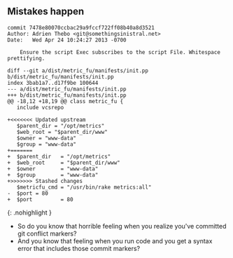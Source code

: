 Mistakes happen
---------------

~~~
commit 7478e80070ccbac29a9fccf722ff08b40a8d3521
Author: Adrien Thebo <git@somethingsinistral.net>
Date:   Wed Apr 24 10:24:27 2013 -0700

    Ensure the script Exec subscribes to the script File. Whitespace prettifying.

diff --git a/dist/metric_fu/manifests/init.pp b/dist/metric_fu/manifests/init.pp
index 3bab1a7..d17f9be 100644
--- a/dist/metric_fu/manifests/init.pp
+++ b/dist/metric_fu/manifests/init.pp
@@ -18,12 +18,19 @@ class metric_fu {
   include vcsrepo

+<<<<<<< Updated upstream
   $parent_dir = "/opt/metrics"
   $web_root = "$parent_dir/www"
   $owner = "www-data"
   $group = "www-data"
+=======
+  $parent_dir   = "/opt/metrics"
+  $web_root     = "$parent_dir/www"
+  $owner        = "www-data"
+  $group        = "www-data"
+>>>>>>> Stashed changes
   $metricfu_cmd = "/usr/bin/rake metrics:all"
-  $port = 80
+  $port         = 80
~~~
{: .nohighlight }

<aside class="notes">

  * So do you know that horrible feeling when you realize you've committed git
    conflict markers?
  * And you know that feeling when you run code and you get a syntax error
    that includes those commit markers?

</aside>
